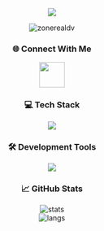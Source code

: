 <p align="center">
  <img src="https://readme-typing-svg.herokuapp.com?font=Fira+Code&size=28&duration=3000&pause=1000&color=00008B&center=true&vCenter=true&width=500&lines=Hi%2C+I'm+ZoneReal+%F0%9F%91%8B;Discord+Bot+Developer;Discord+Bot+Geli%C5%9Ftiricisi">
</p>


<p align="center">
  <img src="https://komarev.com/ghpvc/?username=zonerealdv&label=Profile%20Views&color=0e75b6&style=flat" alt="zonerealdv" />
</p>


<h3 align="center">🌐 Connect With Me</h3>

<p align="center">
  <a href="https://discord.com/users/690587702688743455" target="_blank">
    <img src="https://skillicons.dev/icons?i=discord" width="50" />
  </a>
</p>



<h3 align="center">💻 Tech Stack</h3>

<p align="center">
  <img src="https://skillicons.dev/icons?i=js,ts,html,css,nodejs,mongodb" />
</p>


<h3 align="center">🛠️ Development Tools</h3>

<p align="center">
  <img src="https://skillicons.dev/icons?i=vscode,photoshop,vercel,netlify,pr" />
</p>


<h3 align="center">📈 GitHub Stats</h3>

<p align="center">
  <img src="https://github-readme-stats.vercel.app/api?username=zonerealdv&show_icons=true&theme=tokyonight" alt="stats" />
  <br/>
  <img src="https://github-readme-stats.vercel.app/api/top-langs/?username=zonerealdv&layout=compact&theme=tokyonight" alt="langs" />
</p>
